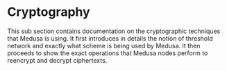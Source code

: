 # Cryptography

This sub section contains documentation on the cryptographic techniques that
Medusa is using. 
It first introduces in details the notion of threshold network and exactly what
scheme is being used by Medusa.
It then proceeds to show the exact operations that Medusa nodes perform
to reencrypt and decrypt ciphertexts.